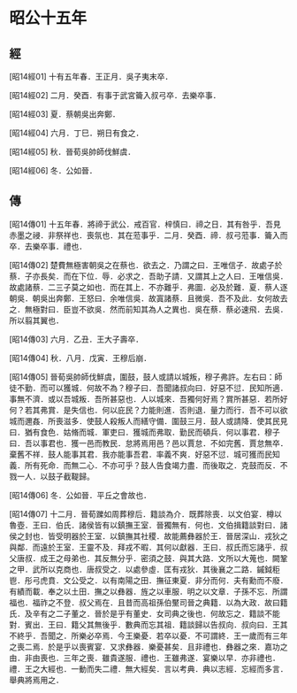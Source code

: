 # 昭公十五年

## 經 <a name="10Zhao14Jing"></a>

<a name="10Zhao14Jing01">[昭14經01]</a> 十有五年春．王正月．吳子夷末卒．

<a name="10Zhao14Jing02">[昭14經02]</a> 二月．癸酉．有事于武宮籥入叔弓卒．去樂卒事．

<a name="10Zhao14Jing03">[昭14經03]</a> 夏．蔡朝吳出奔鄭．

<a name="10Zhao14Jing04">[昭14經04]</a> 六月．丁巳．朔日有食之．

<a name="10Zhao14Jing05">[昭14經05]</a> 秋．晉荀吳帥師伐鮮虞．

<a name="10Zhao14Jing06">[昭14經06]</a> 冬．公如晉．

## 傳 <a name="10Zhao14Zhuan"></a>

<a name="10Zhao14Zhuan01">[昭14傳01]</a> 十五年春．將禘于武公．戒百官．梓慎曰．禘之日．其有咎乎．吾見赤墨之祲．非祭祥也．喪氛也．其在蒞事乎．二月．癸酉．禘．叔弓蒞事．籥入而卒．去樂卒事．禮也．

<a name="10Zhao14Zhuan02">[昭14傳02]</a> 楚費無極害朝吳之在蔡也．欲去之．乃謂之曰．王唯信子．故處子於蔡．子亦長矣．而在下位．辱．必求之．吾助子請．又謂其上之人曰．王唯信吳．故處諸蔡．二三子莫之如也．而在其上．不亦難乎．弗圖．必及於難．夏．蔡人逐朝吳．朝吳出奔鄭．王怒曰．余唯信吳．故寘諸蔡．且微吳．吾不及此．女何故去之．無極對曰．臣豈不欲吳．然而前知其為人之異也．吳在蔡．蔡必速飛．去吳．所以翦其翼也．

<a name="10Zhao14Zhuan03">[昭14傳03]</a> 六月．乙丑．王大子壽卒．

<a name="10Zhao14Zhuan04">[昭14傳04]</a> 秋．八月．戊寅．王穆后崩．

<a name="10Zhao14Zhuan05">[昭14傳05]</a> 晉荀吳帥師伐鮮虞，圍鼓，鼓人或請以城叛，穆子弗許。左右曰：師徒不勤．而可以獲城．何故不為？穆子曰．吾聞諸叔向曰．好惡不愆．民知所適．事無不濟．或以吾城叛．吾所甚惡也．人以城來．吾獨何好焉？賞所甚惡．若所好何？若其弗賞．是失信也．何以庇民？力能則進．否則退．量力而行．吾不可以欲城而邇姦．所喪滋多．使鼓人殺叛人而繕守備．圍鼓三月．鼓人或請降．使其民見曰．猶有食色．姑脩而城．軍吏曰．獲城而弗取．勤民而頓兵．何以事君．穆子曰．吾以事君也．獲一邑而教民．怠將焉用邑？邑以賈怠．不如完舊．賈怠無卒．棄舊不祥．鼓人能事其君．我亦能事吾君．率義不爽．好惡不愆．城可獲而民知義．所有死命．而無二心．不亦可乎？鼓人告食竭力盡．而後取之．克鼓而反．不戮一人．以鼓子截鞮歸。

<a name="10Zhao14Zhuan06">[昭14傳06]</a> 冬．公如晉．平丘之會故也．

<a name="10Zhao14Zhuan07">[昭14傳07]</a> 十二月．晉荀躒如周葬穆后．籍談為介．既葬除喪．以文伯宴．樽以魯壺．王曰．伯氏．諸侯皆有以鎮撫王室．晉獨無有．何也．文伯揖籍談對曰．諸侯之封也．皆受明器於王室．以鎮撫其社稷．故能薦彝器於王．晉居深山．戎狄之與鄰．而遠於王室．王靈不及．拜戎不暇．其何以獻器．王曰．叔氏而忘諸乎．叔父唐叔．成王之母弟也．其反無分乎．密須之鼓．與其大路．文所以大蒐也．闕鞏之甲．武所以克商也．唐叔受之．以處參虛．匡有戎狄．其後襄之二路．鏚鉞秬鬯．彤弓虎賁．文公受之．以有南陽之田．撫征東夏．非分而何．夫有勳而不廢．有績而載．奉之以土田．撫之以彝器．旌之以車服．明之以文章．子孫不忘．所謂福也．福祚之不登．叔父焉在．且昔而高祖孫伯黶司晉之典籍．以為大政．故曰籍氏．及辛有之二子董之．晉於是乎有董史．女司典之後也．何故忘之．籍談不能對．賓出．王曰．籍父其無後乎．數典而忘其祖．籍談歸以告叔向．叔向曰．王其不終乎．吾聞之．所樂必卒焉．今王樂憂．若卒以憂．不可謂終．王一歲而有三年之喪二焉．於是乎以喪賓宴．又求彝器．樂憂甚矣．且非禮也．彝器之來．嘉功之由．非由喪也．三年之喪．雖貴遂服．禮也．王雖弗遂．宴樂以早．亦非禮也．禮．王之大經也．一動而失二禮．無大經矣．言以考典．典以志經．忘經而多言．舉典將焉用之．

